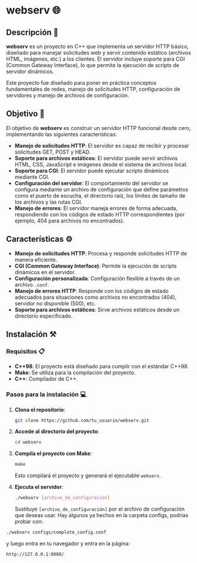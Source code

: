 # webserv 🌐

## Descripción 📜
**webserv** es un proyecto en C++ que implementa un servidor HTTP básico, diseñado para manejar solicitudes web y servir contenido estático (archivos HTML, imágenes, etc.) a los clientes.
El servidor incluye soporte para CGI (Common Gateway Interface), lo que permite la ejecución de scripts de servidor dinámicos. 

Este proyecto fue diseñado para poner en práctica conceptos fundamentales de redes, manejo de solicitudes HTTP, configuración de servidores y manejo de archivos de configuración.

## Objetivo 🎯
El objetivo de **webserv** es construir un servidor HTTP funcional desde cero, implementando las siguientes características:

- **Manejo de solicitudes HTTP**: El servidor es capaz de recibir y procesar solicitudes GET, POST y HEAD.
- **Soporte para archivos estáticos**: El servidor puede servir archivos HTML, CSS, JavaScript e imágenes desde el sistema de archivos local.
- **Soporte para CGI**: El servidor puede ejecutar scripts dinámicos mediante CGI.
- **Configuración del servidor**: El comportamiento del servidor se configura mediante un archivo de configuración que define parámetros como el puerto de escucha, el directorio raíz, los límites de tamaño de los archivos y las rutas CGI.
- **Manejo de errores**: El servidor maneja errores de forma adecuada, respondiendo con los códigos de estado HTTP correspondientes (por ejemplo, 404 para archivos no encontrados).

## Características ⚙️
- **Manejo de solicitudes HTTP**: Procesa y responde solicitudes HTTP de manera eficiente.
- **CGI (Common Gateway Interface)**: Permite la ejecución de scripts dinámicos en el servidor.
- **Configuración personalizada**: Configuración flexible a través de un archivo `.conf`.
- **Manejo de errores HTTP**: Responde con los códigos de estado adecuados para situaciones como archivos no encontrados (404), servidor no disponible (500), etc.
- **Soporte para archivos estáticos**: Sirve archivos estáticos desde un directorio especificado.
  
## Instalación ⚒️

### Requisitos 📋
- **C++98**: El proyecto está diseñado para cumplir con el estándar C++98.
- **Make**: Se utiliza para la compilación del proyecto.
- **C++**: Compilador de C++.

### Pasos para la instalación 💻

1. **Clona el repositorio**:
    ```bash
    git clone https://github.com/tu_usuario/webserv.git
    ```

2. **Accede al directorio del proyecto**:
    ```bash
    cd webserv
    ```

3. **Compila el proyecto con Make**:
    ```bash
    make
    ```

    Esto compilará el proyecto y generará el ejecutable `webserv`.

4. **Ejecuta el servidor**:
    ```bash
    ./webserv [archivo_de_configuración]
    ```

   Sustituye `[archivo_de_configuración]` por el archivo de configuración que deseas usar.
Hay algunos ya hechos en la carpeta configs, podrías probar con:
```bash
./webserv configs/complete_config.conf
```
y luego entra en tu navegador y entra en la página:
```plain text
http://127.0.0.1:8080/
```
